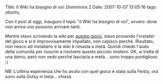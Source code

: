 Title: Il Wiki ha bisogno di voi: Dominions 2
Date:  2007-10-07 13:05:16
tags: ubuntu,

Con il post di oggi, inauguro il topic "il Wiki
ha bisogno di voi", ovvero: dove non arriva uno possono arrivare tanti.


Mentre
stavo scrivendo la wiki per [questo gioco][1], stavo provando l'installer del
gioco e si è improvvisamente impallato, non capisco perché. Risultato, non
riesco ad installarlo e la wiki è rimasta a metà. Quindi chiedo l'aiuto della
comunità per riuscire a risolvere questo piccolo mistero. OK, si tratta di una
demo, però non vedo perché lasciarla a metà... sono troppo puntiglioso ;)


NB: L'ultima esperienza che ho avuto con quel gioco è stata sulla Feisty, ora sono
sulla Gutsy in beta... chissà.

   [1]: http://wiki.ubuntu-it.org/Giochi/Strategia/Dominions2
